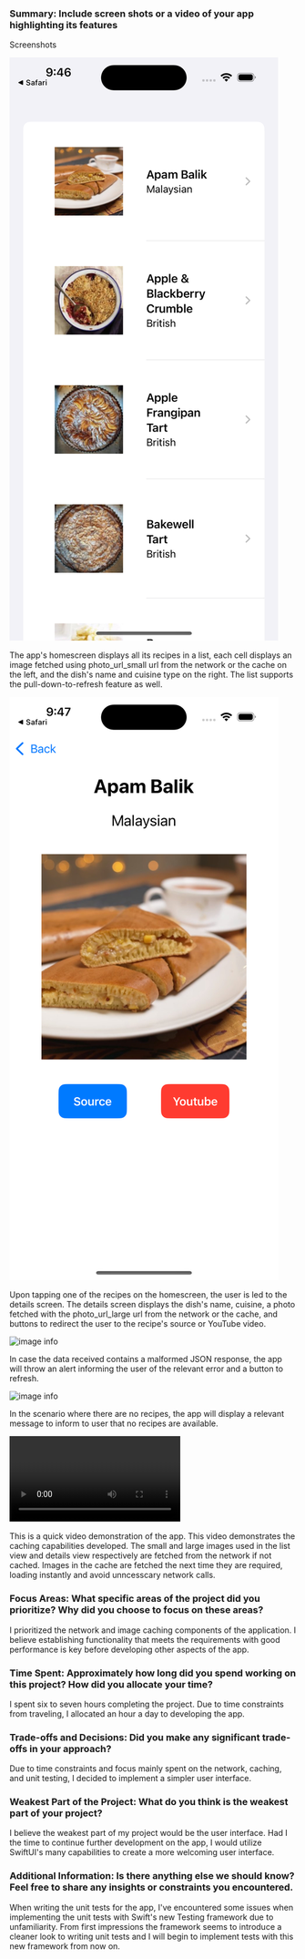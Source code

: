 ### Summary: Include screen shots or a video of your app highlighting its features

Screenshots

![image info](./Screenshots/homescreen.png)

The app's homescreen displays all its recipes in a list, each cell displays an image fetched using photo_url_small url from the network or the cache on the left, and the dish's name and cuisine type on the right. The list supports the pull-down-to-refresh feature as well.

![image info](./Screenshots/details_screen.png)

Upon tapping one of the recipes on the homescreen, the user is led to the details screen. The details screen displays the dish's name, cuisine, a photo fetched with the photo_url_large url from the network or the cache, and buttons to redirect the user to the recipe's source or YouTube video.

![image info](./Screenshots/malformed_json_scenario.png.png)

In case the data received contains a malformed JSON response, the app will throw an alert informing the user of the relevant error and a button to refresh.

![image info](./Screenshots/no_recipes_available_scenario.png.png)

In the scenario where there are no recipes, the app will display a relevant message to inform to user that no recipes are available.

![image info](./Screenshots/video%20demo.mp4)

This is a quick video demonstration of the app. This video demonstrates the caching capabilities developed. The small and large images used in the list view and details view respectively are fetched from the network if not cached. Images in the cache are fetched the next time they are required, loading instantly and avoid unncesscary network calls.

### Focus Areas: What specific areas of the project did you prioritize? Why did you choose to focus on these areas?

I prioritized the network and image caching components of the application. I believe establishing functionality that meets the requirements with good performance is key before developing other aspects of the app.

### Time Spent: Approximately how long did you spend working on this project? How did you allocate your time?

I spent six to seven hours completing the project. Due to time constraints from traveling, I allocated an hour a day to developing the app.

### Trade-offs and Decisions: Did you make any significant trade-offs in your approach?

Due to time constraints and focus mainly spent on the network, caching, and unit testing, I decided to implement a simpler user interface.

### Weakest Part of the Project: What do you think is the weakest part of your project?

I believe the weakest part of my project would be the user interface. Had I the time to continue further development on the app, I would utilize SwiftUI's many capabilities to create a more welcoming user interface.

### Additional Information: Is there anything else we should know? Feel free to share any insights or constraints you encountered.

When writing the unit tests for the app, I've encountered some issues when implementing the unit tests with Swift's new Testing framework due to unfamiliarity. From first impressions the framework seems to introduce a cleaner look to writing unit tests and I will begin to implement tests with this new framework from now on.